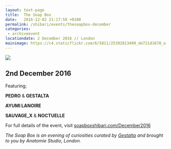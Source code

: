 ```yaml
---
layout: text-page
title:  The Soap Box
date:   2016-12-02 21:17:59 +0100
permalink: /shibari/events/thesoapbox-december
categories:
 - archiveevent
locationdate: 2 December 2016 // London
mainimage: https://c4.staticflickr.com/6/5811/25392813499_de721d1678_o.jpg
---
```

<img src="https://c4.staticflickr.com/6/5811/25392813499_de721d1678_o.jpg" class="text-image-left" />

<h2 class="information-text-h2">2nd December 2016</h2>

Featuring;

**PEDRO** & **GESTALTA**

**AYUMI LANOIRE**

**SAUVAGE_X** & **NOCTUELLE**


For full details of the event, visit <a href="http://soapboxshibari.com/December2016" target= "_blank_">soapboxshibari.com/December2016</a>

*The Soap Box is an evening of curiosities curated by <a href="http://gestalta.co.uk" target= "_blank_">Gestalta</a> and brought to you by Anatomie Studio, London.*
